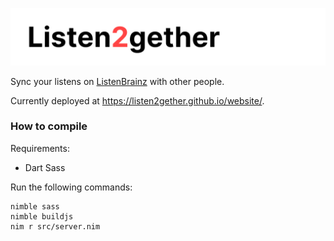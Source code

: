 ![Listen2gether](docs/banner.png)

Sync your listens on [ListenBrainz](https://listenbrainz.org) with other people.


Currently deployed at https://listen2gether.github.io/website/.


### How to compile

Requirements:
 - Dart Sass

Run the following commands:
```
nimble sass
nimble buildjs
nim r src/server.nim
```
